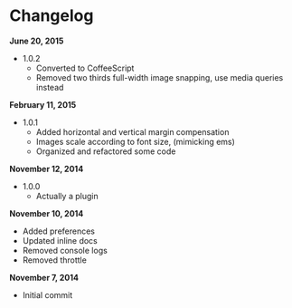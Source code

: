 Changelog
==========

**June 20, 2015**
+ 1.0.2
  + Converted to CoffeeScript
  + Removed two thirds full-width image snapping, use media queries instead

**February 11, 2015**
+ 1.0.1
  + Added horizontal and vertical margin compensation
  + Images scale according to font size, (mimicking ems)
  + Organized and refactored some code

**November 12, 2014**
+ 1.0.0
  + Actually a plugin

**November 10, 2014**
+ Added preferences
+ Updated inline docs
+ Removed console logs
+ Removed throttle

**November 7, 2014**
+ Initial commit
